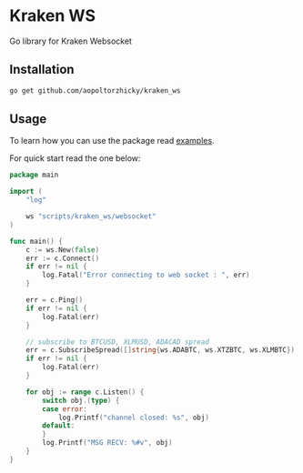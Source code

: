 # Kraken WS
Go library for Kraken Websocket

## Installation

```bash
go get github.com/aopoltorzhicky/kraken_ws
```

## Usage

To learn how you can use the package read [examples](kraken_ws/blob/master/examples/).

For quick start read the one below:

```go
package main

import (
	"log"

	ws "scripts/kraken_ws/websocket"
)

func main() {
	c := ws.New(false)
	err := c.Connect()
	if err != nil {
		log.Fatal("Error connecting to web socket : ", err)
	}

	err = c.Ping()
	if err != nil {
		log.Fatal(err)
	}

	// subscribe to BTCUSD, XLMUSD, ADACAD spread
	err = c.SubscribeSpread([]string{ws.ADABTC, ws.XTZBTC, ws.XLMBTC})
	if err != nil {
		log.Fatal(err)
	}

	for obj := range c.Listen() {
		switch obj.(type) {
		case error:
			log.Printf("channel closed: %s", obj)
		default:
		}
		log.Printf("MSG RECV: %#v", obj)
	}
}

```


